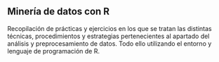 ## Minería de datos con R
Recopilación de prácticas y ejercicios en los que se tratan las distintas técnicas, procedimientos y estrategias pertenecientes al apartado del análisis y preprocesamiento de datos. Todo ello utilizando el entorno y lenguaje de programación de R.

